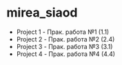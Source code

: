 # mirea_siaod

- Project 1 - Прак. работа №1 (1.1)
- Project 2 - Прак. работа №2 (2.4)
- Project 3 - Прак. работа №3 (3.1)
- Project 4 - Прак. работа №4 (4.4)
